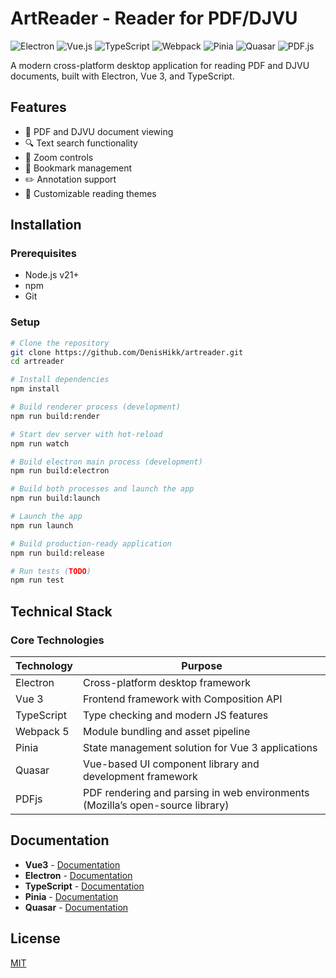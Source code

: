 # ArtReader - Reader for PDF/DJVU

![Electron](https://img.shields.io/badge/Electron-2B2E3A?style=for-the-badge&logo=electron&logoColor=9FEAF9)
![Vue.js](https://img.shields.io/badge/Vue.js-35495E?style=for-the-badge&logo=vuedotjs&logoColor=4FC08D)
![TypeScript](https://img.shields.io/badge/TypeScript-007ACC?style=for-the-badge&logo=typescript&logoColor=white)
![Webpack](https://img.shields.io/badge/Webpack-8DD6F9?style=for-the-badge&logo=webpack&logoColor=white)
![Pinia](https://img.shields.io/badge/Pinia-FFD859?style=for-the-badge&logo=pinia&logoColor=000000)
![Quasar](https://img.shields.io/badge/Quasar-1976D2?style=for-the-badge&logo=quasar&logoColor=white)
![PDF.js](https://img.shields.io/badge/PDF.js-FF0000?style=for-the-badge&logo=pdf&logoColor=white)

A modern cross-platform desktop application for reading PDF and DJVU documents, built with Electron, Vue 3, and TypeScript.

## Features
- 📄 PDF and DJVU document viewing
- 🔍 Text search functionality
- 🔎 Zoom controls
- 📑 Bookmark management
- ✏️ Annotation support
- 🎨 Customizable reading themes

## Installation

### Prerequisites

- Node.js v21+
- npm
- Git

### Setup

```bash
# Clone the repository
git clone https://github.com/DenisHikk/artreader.git
cd artreader

# Install dependencies
npm install

# Build renderer process (development)
npm run build:render

# Start dev server with hot-reload
npm run watch

# Build electron main process (development)
npm run build:electron

# Build both processes and launch the app
npm run build:launch

# Launch the app
npm run launch

# Build production-ready application
npm run build:release

# Run tests (TODO)
npm run test
```
## Technical Stack

### Core Technologies

| Technology | Purpose                                 |
| ---------- | --------------------------------------- |
| Electron   | Cross-platform desktop framework        |
| Vue 3      | Frontend framework with Composition API |
| TypeScript | Type checking and modern JS features    |
| Webpack 5  | Module bundling and asset pipeline      |
| Pinia      | State management solution for Vue 3 applications |
| Quasar     | Vue-based UI component library and development framework |
| PDFjs      | PDF rendering and parsing in web environments (Mozilla’s open-source library) |

## Documentation
- **Vue3** - [Documentation](https://vuejs.org/guide/quick-start.html)
- **Electron** - [Documentation](https://www.electronjs.org/ru/docs/latest/)
- **TypeScript** - [Documentation](https://www.typescriptlang.org/docs/handbook/typescript-from-scratch.html)
- **Pinia** - [Documentation](https://pinia.vuejs.org/core-concepts/)
- **Quasar** - [Documentation](https://quasar.dev/start/quick-start)


## License
[MIT](https://mit-license.org/)
